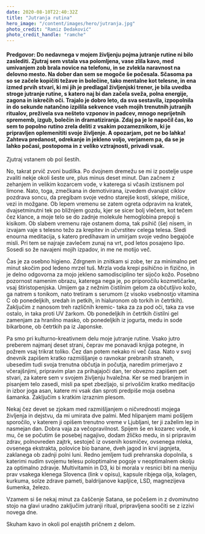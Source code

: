 ```yaml
---
date: 2020-08-10T22:40:32Z
title: "Jutranja rutina"
hero_image: "/content/images/hero/jutranja.jpg"
photo_credit: "Ramiz Dedaković"
photo_credit_handle: "ramche"
---
```


#### **Predgovor:** Do nedavnega v mojem življenju pojma jutranje rutine ni bilo zaslediti. Zjutraj sem vstala vsa polomljena, vase zlila kavo, med umivanjem zob brala novice na telefonu, in se zvlekla naravnost na delovno mesto. Na dober dan sem se mogoče še počesala. Sčasoma pa so se začele kopičiti težave in bolečine, tako mentalne kot telesne, in ena izmed prvih stvari, ki mi jih je predlagal življenjski trener, je bila uvedba stroge jutranje rutine, s katero naj bi dan začela sveža, polna energije, zagona in iskrečih oči. Trajalo je dobro leto, da sva sestavila, izpopolnila in do sekunde natančno izpilila sekvence vseh mojih trenutnih jutranjih ritualov, preživela sva nešteto vzponov in padcev, mnogo neprijetnih sprememb, izgub, bolečin in dramatiziranja. Zdaj pa je le napočil čas, ko sem to popolno rutino zrela deliti z vsakim pozameznikom, ki je pripravljen oplemenititi svoje življenje. A opozarjam, pot ne bo lahka! Zahteva predanost, odrekanje in jekleno voljo, verjamem pa, da se je lahko počasi, postopoma in z veliko vztrajnosti, privadi vsak. 


Zjutraj vstanem ob pol šestih. 

No, takrat prvič zvoni budilka. Po dvojnem dremežu se mi iz postelje uspe zvaliti nekje okoli šeste ure, plus minus deset minut. Dan začnem z zehanjem in velikim kozarcem vode, v katerega si včasih izstisnem pol limone. Nato, toga, zmečkana in demotivirana, izvedem dvanajst ciklov pozdrava soncu, da pregibam svoje vedno starejše kosti, sklepe, mišice, vezi in možgane. Ob lepem vremenu se zatem ogreta odpravim na kratek, dvajsetminutni tek po bližnjem gozdu, kjer se sicer bolj vlečem, kot tečem čez klance, a moje telo se do zadnje molekule hemoglobina prepoji s kisikom. Ob slabem vremenu raje ostanem doma, tak psihič (še) nisem, in izvajam vaje s telesno težo za krepitev in učvrstitev celega telesa. Sledi enourna meditacija, s katero predihavam in umirjam svoje vedno begajoče misli. Pri tem se najraje zavlečem zunaj na vrt, pod letos posajeno lipo. Sosedi so že navajeni mojih izpadov, in me ne motijo več.  

Čas je za osebno higieno. Zdrgnem in znitkam si zobe, ter za minimalno pet minut skočim pod ledeno mrzel tuš. Mrzla voda krepi psihično in fizično, in je delno odgovorna za mojo jekleno samodisciplino ter sijočo kožo. Posebno pozornost namenim obrazu, katerega nega je, po priporočilu kozmetičarke, vsaj štiristopenjska. Umijem ga z nežnim čistilnim gelom za občutljivo kožo, ga natrem s tonikom, nato tretiram s serumom (z visoko vsebnostjo vitamina C ob ponedeljkih, sredah in petkih, in hialuronom ob torkih in četrtkih). Zaključim z nanosom treh različnih kremic- taka za za pod oči, taka za vse ostalo, in taka proti UV žarkom. Ob ponedeljkih in četrtkih čistilni gel zamenjam za hranilno masko, ob ponedeljkih iz jogurta, medu in sode bikarbone, ob četrtkih pa iz Japonske. 

Pa smo pri kulturno-kreativnem delu moje jutranje rutine. Vsako jutro preberem najmanj deset strani, čeprav me ponavadi knjiga potegne, in požrem vsaj trikrat toliko. Čez dan potem nekako ni več časa. Nato v svoj dnevnik zapišem kratko razmišljanje o ravnokar prebranih straneh, ubesedim tudi svoja trenutna občutja in počutja, naredim primerjavo z včerajšnjimi, pripravim plan za prihajajoči dan, ter obvezno zapišem pet stvari, za katere sem v svojem življenju hvaležna. Ker se med branjem in pisanjem telo zasedi, misli pa spet zbezljajo, si privoščim kratko meditacijo in izbor joga asan, katere mi vsak dan sproti predpiše moja osebna šamanka. Zaključim s kratkim izraznim plesom. 

Nekaj čez devet se zjokam med razmišljanjem o ničvrednosti mojega življenja in dejstvu, da mi umirata dve palmi. Med hlipanjem mami pošljem sporočilo, v katerem ji opišem trenutno vreme v Ljubljani, ter ji zaželim lep in nasmejan dan. Dobra vaja za večopravilnost. Spijem še en kozarec vode, ki mu, če se počutim še posebej nagajivo, dodam žličko medu, in si pripravim zdrav, polnovreden zajtrk, sestoječ iz ovsenih kosmičev, ovsenega mleka, ovsenega ekstrakta, polovice bio banane, dveh jagod in krvi jagnjeta, zaklanega ob zadnji polni luni. Redno jemljem tudi prehranska dopolnila, s katerimi nudim svojemu telesu poloptimalne pogoje v neoptimalnem okolju za optimalno zdravje. Multivitamin in D3, ki bi morala v resnici biti na meniju prav vsakega klenega Slovenca (link v opisu), kapsule ribjega olja, kolagen, kurkuma, solze zdrave pameti, baldrijanove kapljice, LSD, magnezijeva šumenka, železo. 

Vzamem si še nekaj minut za čaščenje Satana, se počešem in z dvominutno stojo na glavi uradno zaključim jutranji ritual, pripravljena soočiti se z izzivi novega dne. 

Skuham kavo in okoli pol enajstih pričnem z delom.
